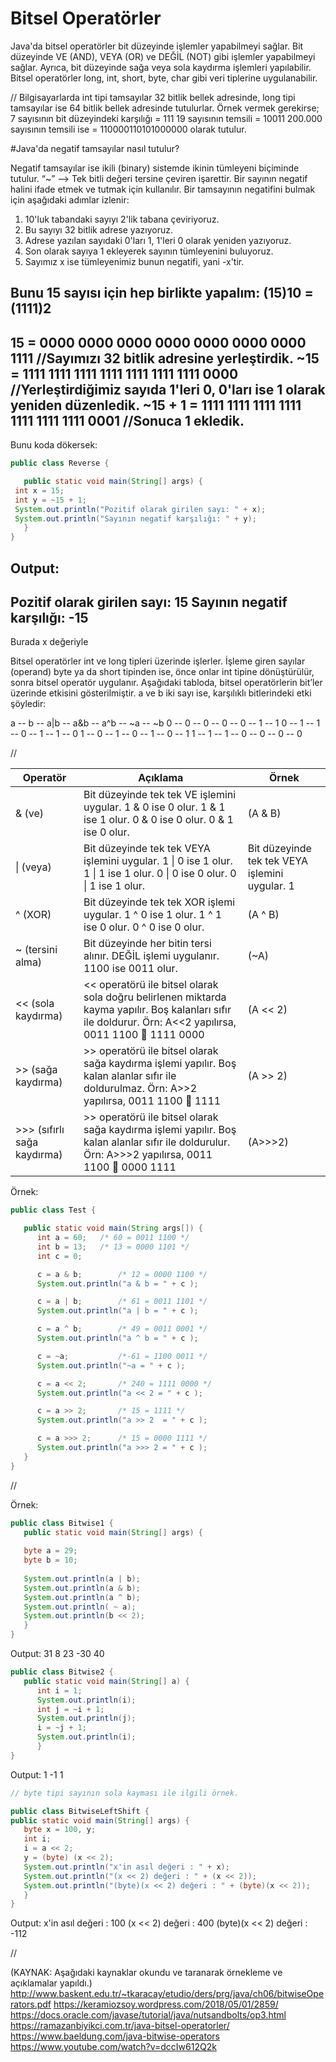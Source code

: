 # Bitsel Operatörler

Java&#39;da bitsel operatörler bit düzeyinde işlemler yapabilmeyi sağlar. Bit düzeyinde VE (AND), VEYA (OR) ve DEĞİL (NOT) gibi işlemler yapabilmeyi sağlar. Ayrıca, bit düzeyinde sağa veya sola kaydırma işlemleri yapılabilir. Bitsel operatörler long, int, short, byte, char gibi veri tiplerine uygulanabilir.

// Bilgisayarlarda int tipi tamsayılar 32 bitlik bellek adresinde, long tipi tamsayılar ise 64 bitlik bellek adresinde tutulurlar. Örnek vermek gerekirse; 
7 sayısının bit düzeyindeki karşılığı = 111 
19 sayısının temsili = 10011
200.000 sayısının temsili ise =  110000110101000000 olarak tutulur.

#Java'da negatif tamsayılar nasıl tutulur?

Negatif tamsayılar ise ikili (binary) sistemde ikinin tümleyeni biçiminde tutulur. 
“~” --> Tek bitli değeri tersine çeviren işarettir. Bir sayının negatif halini ifade etmek ve tutmak için kullanılır.
Bir tamsayının negatifini bulmak için aşağıdaki adımlar izlenir:
1. 10'luk tabandaki sayıyı 2'lik tabana çeviriyoruz.
2. Bu sayıyı 32 bitlik adrese yazıyoruz.
3. Adrese yazılan sayıdaki 0'ları 1, 1'leri 0 olarak yeniden yazıyoruz.
4. Son olarak sayıya 1 ekleyerek sayının tümleyenini buluyoruz.
5. Sayımız x ise tümleyenimiz bunun negatifi, yani -x'tir.

Bunu 15 sayısı için hep birlikte yapalım: (15)10 = (1111)2
------------------------------------------------------------------------------------------------------------------------------------------------------------------------------
15 = 0000 0000 0000 0000 0000 0000 0000 1111  //Sayımızı 32 bitlik adresine yerleştirdik.
~15 = 1111 1111 1111 1111 1111 1111 1111 0000  //Yerleştirdiğimiz sayıda 1'leri 0, 0'ları ise 1 olarak yeniden düzenledik. 
~15 + 1 = 1111 1111 1111 1111 1111 1111 1111 0001 //Sonuca 1 ekledik.
-------------------------------------------------------------------------------------------------------------------------------------------------------------------------

Bunu koda dökersek:
`````java
public class Reverse {

   public static void main(String[] args) {
 int x = 15;
 int y = ~15 + 1;
 System.out.println("Pozitif olarak girilen sayı: " + x);
 System.out.println("Sayının negatif karşılığı: " + y);
   }
}

`````
Output:
---------------------------------------------
Pozitif olarak girilen sayı: 15
Sayının negatif karşılığı: -15
---------------------------------------------
Burada x değeriyle 

Bitsel operatörler int ve long tipleri üzerinde işlerler. İşleme giren sayılar (operand) byte ya da short tipinden ise, önce onlar int tipine dönüştürülür, sonra bitsel operatör uygulanır.
Aşağıdaki tabloda, bitsel operatörlerin bit’ler üzerinde etkisini gösterilmiştir. a ve b iki sayı ise, karşılıklı bitlerindeki etki şöyledir:

a -- b -- a|b -- a&b -- a^b -- ~a -- ~b
0 -- 0 --  0  --  0  --  0  --  1 --  1
0 -- 1 --  1  --  0  --  1  --  1 --  0
1 -- 0 --  1  --  0  --  1  --  0 --  1
1 -- 1 --  1  --  0  --  0  --  0 --  0

//


| **Operatör**                   | **Açıklama**                                                 | **Örnek**                                      |
| ------------------------------ | ------------------------------------------------------------ | ---------------------------------------------- |
| &amp; (ve)                     | Bit düzeyinde tek tek VE işlemini uygular. 1 &amp; 0 ise 0 olur. 1 &amp; 1 ise 1 olur. 0 &amp; 0 ise 0 olur. 0 & 1 ise 0 olur. | (A &amp; B)                                    |
| \| (veya)                      | Bit düzeyinde tek tek VEYA işlemini uygular. 1 \| 0 ise 1 olur. 1 \| 1 ise 1 olur. 0 \| 0 ise 0 olur. 0 \| 1 ise 1 olur. | Bit düzeyinde tek tek VEYA işlemini uygular. 1 |
| ^ (XOR)                        | Bit düzeyinde tek tek XOR işlemi uygular. 1 ^ 0 ise 1 olur. 1 ^ 1 ise 0 olur. 0 ^ 0 ise 0 olur. | (A ^ B)                                        |
| ~ (tersini alma)               | Bit düzeyinde her bitin tersi alınır. DEĞİL işlemi uygulanır. 1100 ise 0011 olur. | (~A)                                           |
| \<\< (sola kaydırma)           | \<\< operatörü ile bitsel olarak sola doğru belirlenen miktarda kayma yapılır. Boş kalanları sıfır ile doldurur. Örn: A\<\<2 yapılırsa, 0011 1100  1111 0000 | (A \<\< 2)                                     |
| \>\> (sağa kaydırma)           | \>\> operatörü ile bitsel olarak sağa kaydırma işlemi yapılır. Boş kalan alanlar sıfır ile doldurulmaz. Örn: A\>\>2 yapılırsa, 0011 1100  1111 | (A \>\> 2)                                     |
| \>\>\> (sıfırlı sağa kaydırma) | \>\> operatörü ile bitsel olarak sağa kaydırma işlemi yapılır. Boş kalan alanlar sıfır ile doldurulur. Örn: A\>\>\>2 yapılırsa, 0011 1100  0000 1111 | (A\>\>\>2)                                     |

Örnek:

`````java
public class Test {

   public static void main(String args[]) {
      int a = 60;	/* 60 = 0011 1100 */
      int b = 13;	/* 13 = 0000 1101 */
      int c = 0;

      c = a & b;        /* 12 = 0000 1100 */
      System.out.println("a & b = " + c );

      c = a | b;        /* 61 = 0011 1101 */
      System.out.println("a | b = " + c );

      c = a ^ b;        /* 49 = 0011 0001 */
      System.out.println("a ^ b = " + c );

      c = ~a;           /*-61 = 1100 0011 */
      System.out.println("~a = " + c );

      c = a << 2;       /* 240 = 1111 0000 */
      System.out.println("a << 2 = " + c );

      c = a >> 2;       /* 15 = 1111 */
      System.out.println("a >> 2  = " + c );

      c = a >>> 2;      /* 15 = 0000 1111 */
      System.out.println("a >>> 2 = " + c );
   }
}

`````

//

Örnek:

`````java
public class Bitwise1 {
   public static void main(String[] args) {
   
   byte a = 29;
   byte b = 10;
   
   System.out.println(a | b);
   System.out.println(a & b);
   System.out.println(a ^ b);
   System.out.println( ~ a);
   System.out.println(b << 2);
   }
}
`````
Output:
31
8
23
-30
40

`````java
public class Bitwise2 {
   public static void main(String[] a) { 
      int i = 1; 
      System.out.println(i); 
      int j = ~i + 1; 
      System.out.println(j); 
      i = ~j + 1; 
      System.out.println(i); 
      }
}
`````

Output:
1
-1
1

`````java
// byte tipi sayının sola kayması ile ilgili örnek. 

public class BitwiseLeftShift {
public static void main(String[] args) {
   byte x = 100, y;
   int i;
   i = a << 2;
   y = (byte) (x << 2);
   System.out.println("x'in asıl değeri : " + x);
   System.out.println("(x << 2) değeri : " + (x << 2));
   System.out.println("(byte)(x << 2) değeri : " + (byte)(x << 2));
   }
}
`````

Output:
x'in asıl değeri : 100
(x << 2) değeri : 400
(byte)(x << 2) değeri : -112

//



(KAYNAK: Aşağıdaki kaynaklar okundu ve taranarak örnekleme ve açıklamalar yapıldı.)
http://www.baskent.edu.tr/~tkaracay/etudio/ders/prg/java/ch06/bitwiseOperators.pdf
https://keramiozsoy.wordpress.com/2018/05/01/2859/
https://docs.oracle.com/javase/tutorial/java/nutsandbolts/op3.html
https://ramazanbiyikci.com.tr/java-bitsel-operatorler/
https://www.baeldung.com/java-bitwise-operators
https://www.youtube.com/watch?v=dccIw612Q2k
